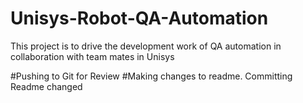 # Unisys-Robot-QA-Automation
This project is to drive the development work of QA automation in collaboration with team mates in Unisys

#Pushing to Git for Review
#Making changes to readme.
Committing
Readme changed